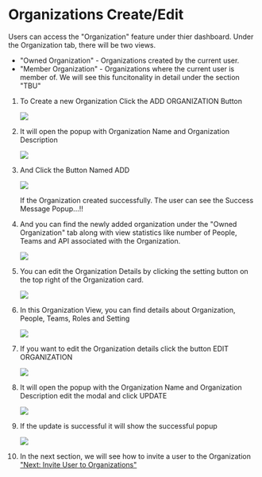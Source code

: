 Organizations Create/Edit
=========================

Users can access the "Organization" feature under thier dashboard. Under
the Organization tab, there will be two views.

-   "Owned Organization" - Organizations created by the current user.
-   "Member Organization" - Organizations where the current user is
    member of. We will see this funcitonality in detail under the
    section "TBU"

1.  To Create a new Organization Click the ADD ORGANIZATION Button

    ![](../images/dashboard/organization/organization_create_01.png)

2.  It will open the popup with Organization Name and Organization
    Description

    ![](../images/dashboard/organization/organization_create_02.png)

3.  And Click the Button Named ADD

    ![](../images/dashboard/organization/organization_create_03.png)

    If the Organization created successfully. The user can see the
    Success Message Popup...!!

4.  And you can find the newly added organization under the "Owned
    Organization" tab along with view statistics like number of People,
    Teams and API associated with the Organization.

    ![](../images/dashboard/organization/organization_create_04.png)

5.  You can edit the Organization Details by clicking the setting button
    on the top right of the Organization card.

    ![](../images/dashboard/organization/organization_update_01.png)

6.  In this Organization View, you can find details about Organization,
    People, Teams, Roles and Setting

    ![](../images/dashboard/organization/organization_update_02.png)

7.  If you want to edit the Organization details click the button EDIT
    ORGANIZATION

    ![](../images/dashboard/organization/organization_update_03.png)

8.  It will open the popup with the Organization Name and Organization
    Description edit the modal and click UPDATE

    ![](../images/dashboard/organization/organization_update_04.png)

9.  If the update is successful it will show the successful popup

    ![](../images/dashboard/organization/organization_update_05.png)

10. In the next section, we will see how to invite a user to the
    Organization ["Next: Invite User to
    Organizations"](organizations_invite_user)
